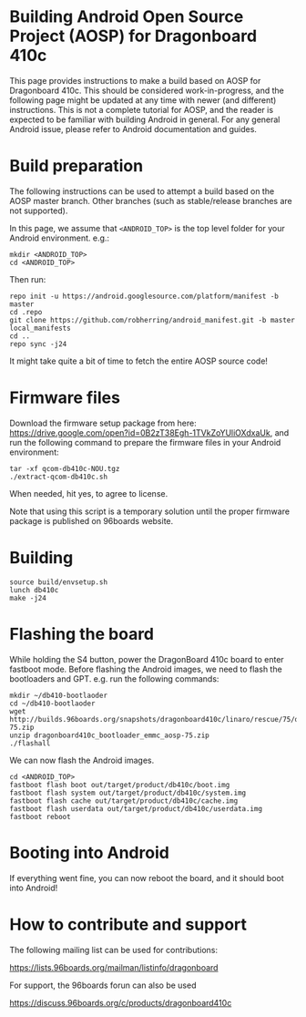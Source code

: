 # Building Android Open Source Project (AOSP) for Dragonboard 410c

This page provides instructions to make a build based on AOSP for Dragonboard 410c. This should be considered work-in-progress, and the following page might be updated at any time with newer (and different) instructions. This is not a complete tutorial for AOSP, and the reader is expected to be familiar with building Android in general. For any general Android issue, please refer to Android documentation and guides.

# Build preparation

The following instructions can be used to attempt a build based on the AOSP master branch. Other branches (such as stable/release branches are not supported).

In this page, we assume that `<ANDROID_TOP>` is the top level folder for your Android environment. e.g.:

    mkdir <ANDROID_TOP>
    cd <ANDROID_TOP>

Then run:
    
    repo init -u https://android.googlesource.com/platform/manifest -b master
    cd .repo
    git clone https://github.com/robherring/android_manifest.git -b master local_manifests
    cd ..
    repo sync -j24

It might take quite a bit of time to fetch the entire AOSP source code!

# Firmware files

Download the firmware setup package from here: https://drive.google.com/open?id=0B2zT38Egh-1TVkZoYUliOXdxaUk, and run the following command to prepare the firmware files in your Android environment:

    tar -xf qcom-db410c-NOU.tgz
    ./extract-qcom-db410c.sh

When needed, hit yes, to agree to license.

Note that using this script is a temporary solution until the proper firmware package is published on 96boards website.

# Building 

    source build/envsetup.sh
    lunch db410c
    make -j24

# Flashing the board

While holding the S4 button, power the DragonBoard 410c board to enter fastboot mode. Before flashing the Android images, we need to flash the bootloaders and GPT. e.g. run the following commands:
    
    mkdir ~/db410-bootlaoder
    cd ~/db410-bootlaoder
    wget http://builds.96boards.org/snapshots/dragonboard410c/linaro/rescue/75/dragonboard410c_bootloader_emmc_aosp-75.zip
    unzip dragonboard410c_bootloader_emmc_aosp-75.zip
    ./flashall

We can now flash the Android images.
    
    cd <ANDROID_TOP>
    fastboot flash boot out/target/product/db410c/boot.img
    fastboot flash system out/target/product/db410c/system.img
    fastboot flash cache out/target/product/db410c/cache.img
    fastboot flash userdata out/target/product/db410c/userdata.img
    fastboot reboot

# Booting into Android

If everything went fine, you can now reboot the board, and it should boot into Android!

# How to contribute and support

The following mailing list can be used for contributions:

https://lists.96boards.org/mailman/listinfo/dragonboard

For support, the 96boards forun can also be used

https://discuss.96boards.org/c/products/dragonboard410c
